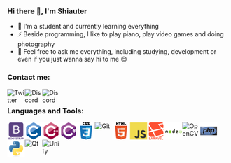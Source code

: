 ### Hi there 👋, I'm Shiauter

- 🌱 I'm a student and currently learning everything
- ⚡ Beside programming, I like to play piano, play video games and doing photography
- 👯 Feel free to ask me everything, including studying, development or even if you just wanna say hi to me 😊

### Contact me:
[<img align="left" alt="Twitter" width="40px" src="https://raw.githubusercontent.com/rahuldkjain/github-profile-readme-generator/master/src/images/icons/Social/twitter.svg" />][Twitter]

[<img align="left" alt="Discord" width="40px" src="https://raw.githubusercontent.com/rahuldkjain/github-profile-readme-generator/master/src/images/icons/Social/instagram.svg" />][Discord]

[<img align="left" alt="Discord" width="40px" src="https://raw.githubusercontent.com/rahuldkjain/github-profile-readme-generator/master/src/images/icons/Social/discord.svg" />][Instagram]

[Twitter]: https://twitter.com/shiauter
[Instagram]: https://www.instagram.com/shiauter
[Discord]: https://discord.gg/AupqJBUSzs
<br>

### Languages and Tools:
[<img align="left" alt="Bootstrap" width="40px" src="https://raw.githubusercontent.com/devicons/devicon/master/icons/bootstrap/bootstrap-plain-wordmark.svg" />][Bootstrap]

[<img align="left" alt="C" width="40px" src="https://raw.githubusercontent.com/devicons/devicon/master/icons/c/c-original.svg" />][C]

[<img align="left" alt="C++" width="40px" src="https://raw.githubusercontent.com/devicons/devicon/master/icons/cplusplus/cplusplus-original.svg" />][C++]

[<img align="left" alt="C#" width="40px" src="https://raw.githubusercontent.com/devicons/devicon/master/icons/csharp/csharp-original.svg" />][C#]

[<img align="left" alt="CSS" width="40px" src="https://raw.githubusercontent.com/devicons/devicon/master/icons/css3/css3-original-wordmark.svg" />][CSS]

[<img align="left" alt="Git" width="40px" src="https://www.vectorlogo.zone/logos/git-scm/git-scm-icon.svg" />][Git]

[<img align="left" alt="HTML" width="40px" src="https://raw.githubusercontent.com/devicons/devicon/master/icons/html5/html5-original-wordmark.svg" />][HTML]

[<img align="left" alt="JS" width="40px" src="https://raw.githubusercontent.com/devicons/devicon/master/icons/javascript/javascript-original.svg" />][JS]

[<img align="left" alt="Laravel" width="40px" src="https://raw.githubusercontent.com/devicons/devicon/master/icons/laravel/laravel-plain-wordmark.svg" />][Laravel]

[<img align="left" alt="node" width="40px" src="https://raw.githubusercontent.com/devicons/devicon/master/icons/nodejs/nodejs-original-wordmark.svg" />][node]

[<img align="left" alt="OpenCV" width="40px" src="https://www.vectorlogo.zone/logos/opencv/opencv-icon.svg" />][OpenCV]

[<img align="left" alt="PHP" width="40px" src="https://raw.githubusercontent.com/devicons/devicon/master/icons/php/php-original.svg" />][PHP]

[<img align="left" alt="Python" width="40px" src="https://raw.githubusercontent.com/devicons/devicon/master/icons/python/python-original.svg" />][Python]

[<img align="left" alt="Qt" width="40px" src="https://upload.wikimedia.org/wikipedia/commons/0/0b/Qt_logo_2016.svg" />][Qt]

[<img align="left" alt="Unity" width="40px" src="https://www.vectorlogo.zone/logos/unity3d/unity3d-icon.svg" />][Unity]

[Bootstrap]: https://getbootstrap.com
[C]: https://www.cprogramming.com/
[C++]: https://www.w3schools.com/cpp/
[C#]: https://www.w3schools.com/cs/
[CSS]: https://www.w3schools.com/css/
[Git]: https://git-scm.com/
[HTML]: https://www.w3.org/html/
[JS]: https://developer.mozilla.org/en-US/docs/Web/JavaScript
[Laravel]: https://laravel.com/
[node]: https://nodejs.org
[OpenCV]: https://opencv.org/
[PHP]: https://www.php.net
[Python]: https://www.python.org
[Qt]: https://www.qt.io/
[Unity]: https://unity.com/
